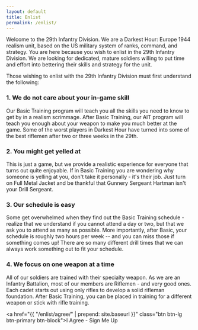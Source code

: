 ```yaml
---
layout: default
title: Enlist
permalink: /enlist/
---
```


Welcome to the 29th Infantry Division. We are a Darkest Hour: Europe 1944 realism unit, based on the US military system of ranks, command, and strategy.
You are here because you wish to enlist in the 29th Infantry Division. We are looking for dedicated, mature soldiers willing to put time and effort into bettering their skills and strategy for the unit.

Those wishing to enlist with the 29th Infantry Division must first understand the following:

### 1. We do not care about your in-game skill
Our Basic Training program will teach you all the skills you need to know to get by in a realism scrimmage. After Basic Training, our AIT program will teach you enough about your weapon to make you much better at the game. Some of the worst players in Darkest Hour have turned into some of the best riflemen after two or three weeks in the 29th.

### 2. You might get yelled at
This is just a game, but we provide a realistic experience for everyone that turns out quite enjoyable. If in Basic Training you are wondering why someone is yelling at you, don't take it personally - it's their job. Just turn on Full Metal Jacket and be thankful that Gunnery Sergeant Hartman isn't your Drill Sergeant.

### 3. Our schedule is easy
Some get overwhelmed when they find out the Basic Training schedule - realize that we understand if you cannot attend a day or two, but that we ask you to attend as many as possible. More importantly, after Basic, your schedule is roughly two hours per week -- and you can miss those if something comes up! There are so many different drill times that we can always work something out to fit your schedule.

### 4. We focus on one weapon at a time
All of our soldiers are trained with their specialty weapon. As we are an Infantry Battalion, most of our members are Riflemen - and very good ones. Each cadet starts out using only rifles to develop a solid rifleman foundation. After Basic Training, you can be placed in training for a different weapon or stick with rifle training.

<a href="{{ "/enlist/agree/" | prepend: site.baseurl }}" class="btn btn-lg btn-primary btn-block">I Agree - Sign Me Up</a>